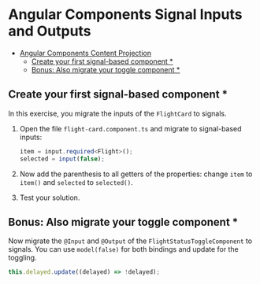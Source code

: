 # Angular Components Signal Inputs and Outputs

- [Angular Components Content Projection](#angular-components-content-projection)
  - [Create your first signal-based component \*](#create-your-first-signal-based-component-)
  - [Bonus: Also migrate your toggle component \*](#bonus-also-migrate-your-toggle-component-)

## Create your first signal-based component \*

In this exercise, you migrate the inputs of the `FlightCard` to signals.

1. Open the file `flight-card.component.ts` and migrate to signal-based inputs:

   ```typescript
   item = input.required<Flight>();
   selected = input(false);
   ```

2. Now add the parenthesis to all getters of the properties: change `item` to `item()` and `selected` to `selected()`.

3. Test your solution.

## Bonus: Also migrate your toggle component \*

Now migrate the `@Input` and `@Output` of the `FlightStatusToggleComponent` to signals. You can use `model(false)` for both bindings and update for the toggling.

```typescript
this.delayed.update((delayed) => !delayed);
```
